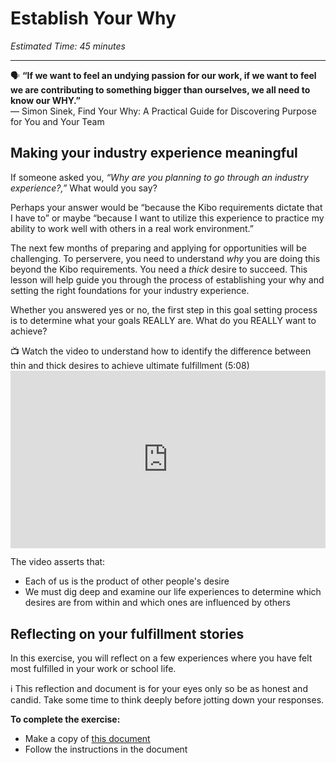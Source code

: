 # Establish Your Why

*Estimated Time: 45 minutes*

---

<aside>
  
  🗣 **“If we want to feel an undying passion for our work, if we want to feel we are contributing to something bigger than ourselves, we all need to know our WHY.”** <br>
  — Simon Sinek, Find Your Why: A Practical Guide for Discovering Purpose for You and Your Team

</aside>


## Making your industry experience meaningful

If someone asked you, _“Why are you planning to go through an industry experience?,”_ What would you say?

Perhaps your answer would be “because the Kibo requirements dictate that I have to” or maybe “because I want to utilize this experience to practice my ability to work well with others in a real work environment.”

The next few months of preparing and applying for opportunities will be challenging. To perservere, you need to understand _why_ you are doing this beyond the Kibo requirements. You need a _thick_ desire  to succeed. This lesson will help guide you through the process of establishing your why and setting the right foundations for your industry experience. 

Whether you answered yes or no, the first step in this goal setting process is to determine what your goals REALLY are. What do you REALLY want to achieve? 

<aside> 
  📺 Watch the video to understand how to identify the difference between thin and thick desires to achieve ultimate fulfillment (5:08)
</aside>

 <div style="position: relative; padding-bottom: 56.25%; height: 0;">
  <iframe width="560" height="315" src="https://www.youtube.com/embed/dtBtov2f7e4" title="YouTube video player" frameborder="0" allow="accelerometer; autoplay; clipboard-write; encrypted-media; gyroscope; picture-in-picture; web-share" allowfullscreen style="position: absolute; top: 0; left: 0; width: 100%; height: 100%;"></iframe>
  </div>

The video asserts that:
- Each of us is the product of other people's desire
- We must dig deep and examine our life experiences to determine which desires are from within and which ones are influenced by others

## Reflecting on your fulfillment stories

In this exercise, you will reflect on a few experiences where you have felt most fulfilled in your work or school life.  

<aside>
  ℹ️ This reflection and document is for your eyes only so be as honest and candid. Take some time to think deeply before jotting down your responses.
</aside>

**To complete the exercise:** 
- Make a copy of <a href="https://docs.google.com/document/d/1k8OJFymVJ3eY-LAKGtXiW2e_jycf1nWCxBOtZpM2nyY/copy" target="_blank"> this document</a>
- Follow the instructions in the document


